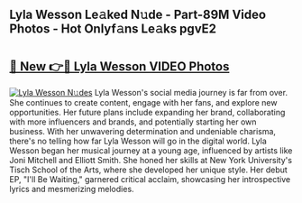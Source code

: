 ## Lyla Wesson Le𝚊ked N𝚞de - Part-89M Video Photos - Hot Onlyf𝚊ns Le𝚊ks pgvE2

# <h2><a href="http://ab42978.deff.icu/?id=Lyla+Wesson">🔗 New 👉🔴 Lyla Wesson VIDEO Photos</a></h2>

[![Lyla Wesson N𝚞des](https://i.imgur.com/rIISA9y.gif)](http://ab42978.deff.icu/?id=Lyla+Wesson)
Lyla Wesson's social media journey is far from over. She continues to create content, engage with her fans, and explore new opportunities. Her future plans include expanding her brand, collaborating with more influencers and brands, and potentially starting her own business. With her unwavering determination and undeniable charisma, there's no telling how far Lyla Wesson will go in the digital world. Lyla Wesson began her musical journey at a young age, influenced by artists like Joni Mitchell and Elliott Smith. She honed her skills at New York University's Tisch School of the Arts, where she developed her unique style. Her debut EP, "I'll Be Waiting," garnered critical acclaim, showcasing her introspective lyrics and mesmerizing melodies.
